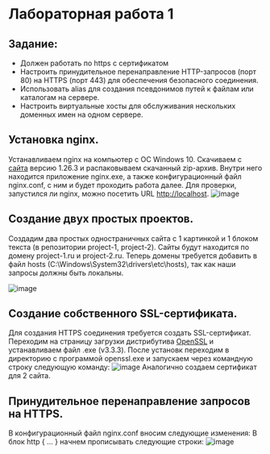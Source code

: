 # Лабораторная работа 1
## Задание:
* Должен работать по https c сертификатом
* Настроить принудительное перенаправление HTTP-запросов (порт 80) на HTTPS (порт 443) для обеспечения безопасного соединения.
* Использовать alias для создания псевдонимов путей к файлам или каталогам на сервере.
* Настроить виртуальные хосты для обслуживания нескольких доменных имен на одном сервере.

## Установка nginx.
Устанавливаем nginx на компьютер c ОС Windows 10. Cкачиваем с [сайта](https://nginx.org/ru/download.html) версию 1.26.3 и распаковываем скачанный zip-архив. Внутри него находится приложение nginx.exe, а также конфигурационный файл nginx.conf, с ним и будет проходить работа далее. Для проверки, запустился ли nginx, можно посетить URL [http://localhost](http://localhost).
![image](https://github.com/user-attachments/assets/9786f1b4-f057-4abe-bbbe-cbd39a7fd4e9)
## Создание двух простых проектов.
Создадим два простых одностраничных сайта с 1 картинкой и 1 блоком текста (в репозитории project-1, project-2).
Сайты будут находится по домену project-1.ru и project-2.ru.
Теперь домены требуется добавить в файл hosts (C:\Windows\System32\drivers\etc\hosts), так как наши запросы должны быть локальны.

![image](https://github.com/user-attachments/assets/4578b34a-483d-4a02-9c12-3a5e08811f40)
## Создание собственного SSL-сертификата.
Для создания HTTPS соединения требуется создать SSL-сертификат. Переходим на страницу загрузки дистрибутива [OpenSSL](https://slproweb.com/products/Win32OpenSSL.html) и устанавливаем файл .exe (v3.3.3).
После установк переходим в директорию с программой openssl.exe и запускаем через командную строку следующую команду:
![image](https://github.com/user-attachments/assets/d33b9a7a-a671-481d-a815-bc719a27490c)
Аналогично создаем сертификат для 2 сайта.
## Принудительное перенаправление запросов на HTTPS.
В конфигурационный файл nginx.conf вносим следующие изменения:
В блок http { ... } начнем прописывать следующие строки:
![image](https://github.com/user-attachments/assets/e60645c5-fac9-4273-8a57-a840b7197d3d)
